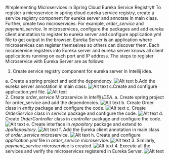 #Implementing Microservices in Spring Cloud Eureka Service Registry#
To register a microservice in spring cloud eureka service registry, create a service registry component for eureka server and annotate in main class. Further, create two microservices: For example, *order_service* and *payment_service*. In microservices, configure the packages and add eureka client annotation to register to eureka server and configure application.yml file to get output in the browser. Eureka Server is an application where microservices can register themselves so others can discover them. Each microservice registers into Eureka server and eureka server knows all client applications running on each port and IP address.
The steps to register Microservice with Eureka Server are as follows: 
1. Create service registry component for eureka server in Intellij idea.  


a.	Create a spring project and add the dependency.
 ![Alt text](https://github.com/Protontech-1803/devops/blob/master/ImplementingMicroserviceSpringCloudEurekaServiceRegistry/img/1a.png)
b.Add the eureka server annotation in main class.
 ![Alt text](https://github.com/Protontech-1803/devops/blob/master/ImplementingMicroserviceSpringCloudEurekaServiceRegistry/img/1b.png)
c.Create and configure application.yml file.
  ![Alt text](https://github.com/Protontech-1803/devops/blob/master/ImplementingMicroserviceSpringCloudEurekaServiceRegistry/img/1c.png)            
2.	Create *order_service* Microservice in *Intellij IDEA*.
a.	Create spring project for order_service and add the dependencies. 
 ![Alt text](https://github.com/Protontech-1803/devops/blob/master/ImplementingMicroserviceSpringCloudEurekaServiceRegistry/img/2a.png)
b.	Create Order class in *entity* package and configure the code.
  ![Alt text](https://github.com/Protontech-1803/devops/blob/master/ImplementingMicroserviceSpringCloudEurekaServiceRegistry/img/2b.png)
c.	Create *OrderService* class in *service* package and configure the code.
 ![Alt text](https://github.com/Protontech-1803/devops/blob/master/ImplementingMicroserviceSpringCloudEurekaServiceRegistry/img/2c.png)
d.	Create *OrderController* class in *controller* package and configure the code.
 ![Alt text](https://github.com/Protontech-1803/devops/blob/master/ImplementingMicroserviceSpringCloudEurekaServiceRegistry/img/2d.png)
e.	Create interface in *repository* package and extend to *JpaRepository*.
 ![Alt text](https://github.com/Protontech-1803/devops/blob/master/ImplementingMicroserviceSpringCloudEurekaServiceRegistry/img/2e.png)
f.	Add the Eureka client annotation in main class of *order_service* microservice.
  ![Alt text](https://github.com/Protontech-1803/devops/blob/master/ImplementingMicroserviceSpringCloudEurekaServiceRegistry/img/2f.png)
h. Create and configure *application.yml* file in *order_service* microservice.
 ![Alt text](https://github.com/Protontech-1803/devops/blob/master/ImplementingMicroserviceSpringCloudEurekaServiceRegistry/img/2h.png)
3.	Similarly, *payment_service* microservice is created.
 ![Alt text](https://github.com/Protontech-1803/devops/blob/master/ImplementingMicroserviceSpringCloudEurekaServiceRegistry/img/3.png)
4.	Execute all the services and verify the microservices registered in Eureka Server.
![Alt text](https://github.com/Protontech-1803/devops/blob/master/ImplementingMicroserviceSpringCloudEurekaServiceRegistry/img/4.png)
 
